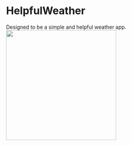 # HelpfulWeather



Designed to be a simple and helpful weather app.
<br />
<img src="http://i.imgur.com/ViiANTw.png" width="300"/>


